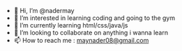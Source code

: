 - 👋 Hi, I’m @nadermay
- 👀 I’m interested in learning coding and going to the gym
- 🌱 I’m currently learning html/css/java/js
- 💞️ I’m looking to collaborate on anything i wanna learn 
- 📫 How to reach me : maynader08@gmail.com

<!---
nadermay/nadermay is a ✨ special ✨ repository because its `README.md` (this file) appears on your GitHub profile.
You can click the Preview link to take a look at your changes.
--->

